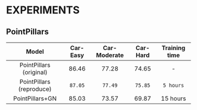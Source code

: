 # EXPERIMENTS


## PointPillars

|           Model          | Car-Easy | Car-Moderate | Car-Hard | Training time |
|:------------------------:|:--------:|:------------:|:--------:|:-------------:|
|  PointPillars (original) |   86.46  |     77.28    |   74.65  |       -       |
| PointPillars (reproduce) |  `87.05` |    `77.49`   |  `75.85` |   `5 hours`   |
|      PointPillars+GN     |   85.03  |     73.57    |   69.87  |    15 hours   |
